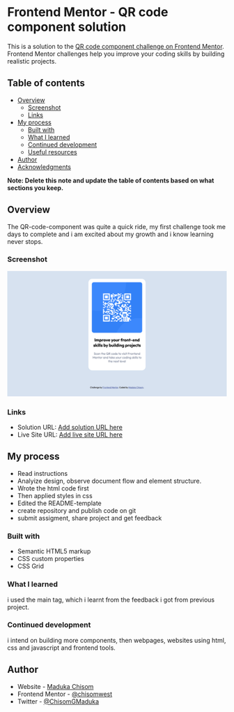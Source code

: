 # Frontend Mentor - QR code component solution

This is a solution to the [QR code component challenge on Frontend Mentor](https://www.frontendmentor.io/challenges/qr-code-component-iux_sIO_H). Frontend Mentor challenges help you improve your coding skills by building realistic projects.

## Table of contents

- [Overview](#overview)
  - [Screenshot](#screenshot)
  - [Links](#links)
- [My process](#my-process)
  - [Built with](#built-with)
  - [What I learned](#what-i-learned)
  - [Continued development](#continued-development)
  - [Useful resources](#useful-resources)
- [Author](#author)
- [Acknowledgments](#acknowledgments)

**Note: Delete this note and update the table of contents based on what sections you keep.**

## Overview

The QR-code-component was quite a quick ride, my first challenge took me days to complete and i am excited about my growth and i know learning never stops.

### Screenshot

![](./images/desktop-screenshot.png)

### Links

- Solution URL: [Add solution URL here](https://github.com/Maduka-Chisom/qr-code-component.git)
- Live Site URL: [Add live site URL here](https://maduka-chisom.github.io/qr-code-component/)

## My process

- Read instructions
- Analyize design, observe document flow and element structure.
- Wrote the html code first
- Then applied styles in css
- Edited the README-template
- create repository and publish code on git
- submit assigment, share project and get feedback

### Built with

- Semantic HTML5 markup
- CSS custom properties
- CSS Grid

### What I learned

i used the main tag, which i learnt from the feedback i got from previous project.

### Continued development

i intend on building more components, then webpages, websites using html, css and javascript and frontend tools.

## Author

- Website - [Maduka Chisom](https://www.your-site.com)
- Frontend Mentor - [@chisomwest](https://www.frontendmentor.io/profile/chisomwest)
- Twitter - [@ChisomGMaduka](https://twitter.com/ChisomGMaduka)
